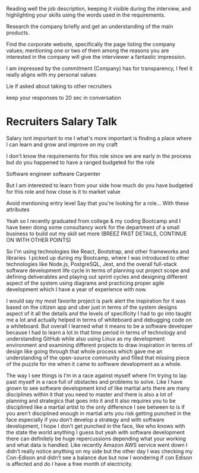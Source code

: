 Reading well the job description, keeping it visible during the interview, and highlighting your skills using the words used in the requirements.  
  
Research the company briefly and get an understanding of the main products.  
  
Find the corporate website, specifically the page listing the company values; mentioning one or two of them among the reasons you are interested in the company will give the interviewer a fantastic impression.  
  
  
I am impressed by the commitment (Company) has for transparency, I feel it really aligns with my personal values  
  
  
Lie if asked about taking to other recruiters 

keep your responses to 20 sec in conversation

# Recruiters Salary Talk

Salary isnt important to me I what's more important is finding a place where I can learn and grow and improve on my craft  
  
I don't know the requirements for this role since we are early in the process but do you happened to have a ranged budgeted for the role  
  
  
  
Software engineer software Carpenter  
  
  
But I am interested to learn from your side how much do you have budgeted for this role and how close is it to market value



Avoid mentioning entry level Say that you're looking for a role... With these attributes 

Yeah so I recently graduated from college & my coding Bootcamp and I have been doing some consultancy work for the department of a small business to build out my skill set more (BREEZ PAST DETAILS, CONTINUE ON WITH OTHER POINTS)  

So I'm using technologies like React, Bootstrap, and other frameworks and libraries  I picked up during my Bootcamp, where I was introduced to other technologies like Node.js, PostgreSQL, Jest, and the overall full-stack software development life cycle in terms of planning out project scope and defining deliverables and playing out sprint cycles and designing different aspect of the system using diagrams and practicing proper agile development which I have a year of experience with now. 

I would say my most favorite project is park alert the inspiration for it was based on the citizen app and uber just in terms of the system designs aspect of it all the details and the levels of specificity I had to go into taught me a lot and actually helped in terms of whiteboard and debugging code on a whiteboard. But overall I learned what it means to be a software developer because I had to learn a lot in that time period in terms of technology and understanding GitHub while also using Linux as my development environment and examining different projects to draw inspiration in terms of design like going through that whole process which gave me an understanding of the open-source community and filled that missing piece of the puzzle for me when it came to software development as a whole. 

The way I see things is I’m in a race against myself where I’m trying to lap past myself in a race full of obstacles and problems to solve. Like I have grown to see software development kind of like martial arts there are many disciplines within it that you need to master and there is also a lot of planning and strategics that goes into it and It also requires you to be disciplined like a martial artist to the only difference I see between to is if you aren’t disciplined enough in martial arts you risk getting punched in the face especially if you don’t develop a strategy and with software development, I hope I don’t get punched in the face, like who knows with the state the world anything I guess but yeah with software development there can definitely be huge repercussions depending what your working and what data is handled. Like recently Amazon AWS service went down I didn’t really notice anything on my side but the other day I was checking my Con-Edison and didn’t see a balance due but now I wondering if con Edison is affected and do I have a free month of electricity.
